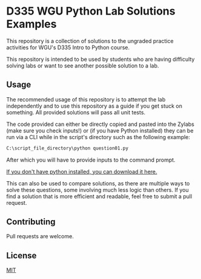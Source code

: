 # D335 WGU Python Lab Solutions Examples

This repository is a collection of solutions to the ungraded practice activities for WGU's D335 Intro to Python course.

This repository is intended to be used by students who are having difficulty solving labs or want to see another possible solution to a lab.


## Usage

The recommended usage of this repository is to attempt the lab independently and to use this repository as a guide if you get stuck on something.  All provided solutions will pass all unit tests.

The code provided can either be directly copied and pasted into the Zylabs (make sure you check inputs!) or (if you have Python installed) they can be run via a CLI while in the script's directory such as the following example:

```bash
C:\script_file_directory\python question01.py
```

After which you will have to provide inputs to the command prompt.

[If you don't have python installed, you can download it here.](https://www.python.org/downloads/)

This can also be used to compare solutions, as there are multiple ways to solve these questions, some involving much less logic than others.  If you find a solution that is more efficient and readable, feel free to submit a pull request.

## Contributing

Pull requests are welcome.

## License

[MIT](https://choosealicense.com/licenses/mit/)